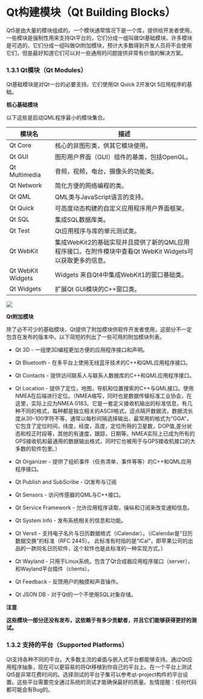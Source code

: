 # Qt构建模块（Qt Building Blocks）

Qt5是由大量的模块组成的。一个模块通常情况下是一个库，提供给开发者使用。一些模块是强制性用来支持Qt平台的，它们分成一组叫做Qt基础模块。许多模块是可选的，它们分成一组叫做Qt附加模块，预计大多数得到开发人员将不会使用它们，但是最好知道它们可以对一些通用的问题提供非常有价值的解决方案。

### 1.3.1 Qt模块（Qt Modules）

Qt基础模块是对Qt一台的必要支持。它们使用Qt Quick 2开发Qt 5应用程序的基础。

**核心基础模块**

以下这些是启动QML程序最小的模块集合。

| 模块名 | 描述 |
| -- | -- |
| Qt Core | 核心的非图形类，供其它模块使用。 |
| Qt GUI  | 图形用户界面（GUI）组件的基类，包括OpenGL。 |
| Qt Multimedia | 音频，视频，电台，摄像头的功能类。 |
| Qt Network  | 简化方便的网络编程的类。 |
| Qt QML | QML类与JavaScript语言的支持。 |
| Qt Quick | 可高度动态构建的自定义应用程序用户界面框架。 |
| Qt SQL | 集成SQL数据库类。 |
| Qt Test | Qt应用程序与库的单元测试类。 |
| Qt WebKit | 集成WebKit2的基础实现并且提供了新的QML应用程序接口。在附件模块中查看Qt WebKit Widgets可以获取更多的信息。 |
| Qt WebKit Widgets | Widgets	来自Qt4中集成WebKit1的窗口基础类。 |
| Qt Widgets | 扩展Qt GUI模块的C++窗口类。 |

![](http://qmlbook.org/_images/graphviz-748fb340dd79a8004144bb8c91ec98bf1ed82cf3.png)

**Qt附加模块**

除了必不可少的基础模块，Qt提供了附加模块供软件开发者使用，这部分不一定包含在发布的版本中。以下简短的列出了一些可用的附加模块列表。
* Qt 3D - 一组使3D编程更加方便的应用程序接口和声明。

* Qt Bluetooth - 在多平台上使用无线蓝牙技术的C++和QML应用程序接口。

* Qt Contacts - 提供访问联系人与联系人数据库的C++和QML应用程序接口。

* Qt Location - 提供了定位，地图，导航和位置搜索的C++与QML接口。使用NMEA在后端进行定位。（NMEA缩写，同时也是数据传输标准工业协会，在这里，实际上应为NMEA 0183。它是一套定义接收机输出的标准信息，有几种不同的格式，每种都是独立相关的ASCII格式，逗点隔开数据流，数据流长度从30-100字符不等，通常以每秒间隔选择输出，最常用的格式为"GGA"，它包含了定位时间，纬度，经度，高度，定位所用的卫星数，DOP值,差分状态和校正时段等，其他的有速度，跟踪，日期等。NMEA实际上已成为所有的GPS接收机和最通用的数据输出格式，同时它也被用于与GPS接收机接口的大多数的软件包里。）

* Qt Organizer - 提供了组织事件（任务清单，事件等等）的C++和QML应用程序接口。

* Qt Publish and SubScribe - Qt发布与订阅

* Qt Sensors - 访问传感器的QML与C++接口。

* Qt Service Framework - 允许应用程序读取，操纵和订阅来改变通知信息。

* Qt System Info - 发布系统相关的信息和功能。

* Qt Versit - 支持电子名片与日历数据格式（iCalendar）。（iCalendar是“日历数据交换”的标准（RFC 2445）。 此标准有时指的是“iCal”，即苹果公司的出品的一款同名日历软件，这个软件也是此标准的一种实现方式。）

* Qt Wayland - 只用于Linux系统。包含了Qt合成器应用程序接口（server），和Wayland平台插件（clients）。

* Qt Feedback - 反馈用户的触摸和声音操作。

* Qt JSON DB - 对于Qt的一个不使用SQL对象存储。

**注意**

**这些模块一部分还没有发布，这依赖于有多少贡献者，并且它们能够获得更好的测试。**

### 1.3.2 支持的平台（Supported Platforms）

Qt支持各种不同的平台。大多数主流的桌面与嵌入式平台都能够支持。通过Qt应用程序抽象，现在可以更容易的将Qt移植到你自己的平台上。在一个平台上测试Qt5是非常花费时间的。选择测试的平台子集可以参考qt-project构件的平台设置。这些平台需要完全通过系统的测试才能确保最好的质量。友情提醒：任何代码都可能会有Bug的。
